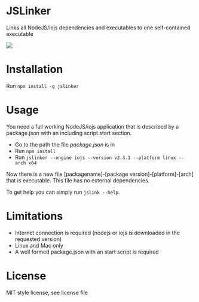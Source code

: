 # JSLinker
Links all NodeJS/iojs dependencies and executables to one self-contained executable

<img src="https://travis-ci.org/sebastian-software/jslinker.svg?branch=master" />

# Installation

Run `npm install -g jslinker`

# Usage

You need a full working NodeJS/iojs application that is described by a package.json with an including script.start section.

- Go to the path the file *package.json* is in
- Run `npm install`
- Run `jslinker --engine iojs --version v2.3.1 --platform linux --arch x64`

Now there is a new file [packagename]-[package version]-[platform]-[arch] that is executable. This file has no external dependencies.

To get help you can simply run `jslink --help`.

# Limitations

- Internet connection is required (nodejs or iojs is downloaded in the requested version)
- Linux and Mac only
- A well formed package.json with an start script is required

# License

MIT style license, see license file
